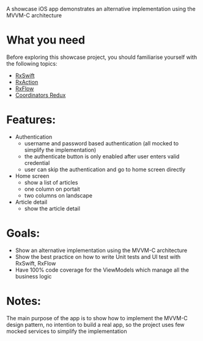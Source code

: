 
A showcase iOS app demonstrates an alternative implementation using the MVVM-C architecture

# What you need
Before exploring this showcase project, you should familiarise yourself with the following topics:

* [RxSwift](https://github.com/ReactiveX/RxSwift)
* [RxAction](https://github.com/RxSwiftCommunity/Action)
* [RxFlow](https://github.com/RxSwiftCommunity/RxFlow)
* [Coordinators Redux](http://khanlou.com/2015/10/coordinators-redux/)

# Features:
* Authentication
  * username and password based authentication (all mocked to simplify the implementation)
  * the authenticate button is only enabled after user enters valid credential
  * user can skip the authentication and go to home screen directly
* Home screen 
  * show a list of articles
  * one column on portait
  * two columns on landscape
* Article detail
  * show the article detail

# Goals:
* Show an alternative implementation using the MVVM-C architecture
* Show the best practice on how to write Unit tests and UI test with RxSwift, RxFlow
* Have 100% code coverage for the ViewModels which manage all the business logic

# Notes:
The main purpose of the app is to show how to implement the MVVM-C design pattern, no intention to build a real app, so the project uses few mocked services to simplify the implementation
